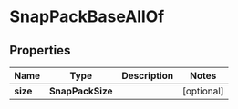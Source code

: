 

# SnapPackBaseAllOf


## Properties

| Name | Type | Description | Notes |
|------------ | ------------- | ------------- | -------------|
|**size** | **SnapPackSize** |  |  [optional] |



